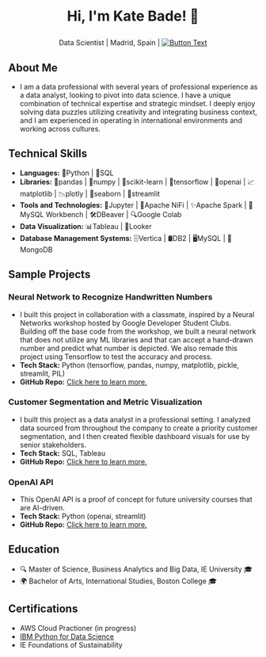 # <p align="center">Hi, I'm Kate Bade! 👋
<p align="center">Data Scientist | Madrid, Spain | <a href="https://www.linkedin.com/in/katherinebade">
  <img src="https://img.shields.io/badge/LinkedIn-Connect-blue" alt="Button Text">
</a>
</p> 


## About Me
- I am a data professional with several years of professional experience as a data analyst, looking to pivot into data science. I have a unique combination of technical expertise and strategic mindset. I deeply enjoy solving data puzzles utilizing creativity and integrating business context, and I am experienced in operating in international environments and working across cultures. 

## Technical Skills
- **Languages:** 🐍Python | 💽SQL
- **Libraries:** 🐼pandas | 🧮numpy | 🧠scikit-learn | 🔷tensorflow | 🤖openai | 📈matplotlib | 📉plotly | 🌊seaborn | 🎨streamlit
- **Tools and Technologies:** 📒Jupyter | 🔄Apache NiFi | ✨Apache Spark | 🐬MySQL Workbench | 🛠️DBeaver | 🔍Google Colab 
- **Data Visualization:** 📊Tableau | 👀Looker
- **Database Management Systems:** 🗄️Vertica | 🛢️DB2 | 🖥️MySQL | 🍃MongoDB

## Sample Projects
### Neural Network to Recognize Handwritten Numbers
- I built this project in collaboration with a classmate, inspired by a Neural Networks workshop hosted by Google Developer Student Clubs. Building off the base code from the workshop, we built a neural network that does not utilize any ML libraries and that can accept a hand-drawn number and predict what number is depicted. We also remade this project using Tensorflow to test the accuracy and process.
- **Tech Stack:** Python (tensorflow, pandas, numpy, matplotlib, pickle, streamlit, PIL)
- **GitHub Repo:** <a href="https://github.com/badek23/HandwrittenNumbers">Click here to learn more.</a>

### Customer Segmentation and Metric Visualization
- I built this project as a data analyst in a professional setting. I analyzed data sourced from throughout the company to create a priority customer segmentation, and I then created flexible dashboard visuals for use by senior stakeholders.
- **Tech Stack:** SQL, Tableau
- **GitHub Repo:** <a href="https://github.com/badek23/Customer-Segmentation">Click here to learn more.</a>
  
### OpenAI API
- This OpenAI API is a proof of concept for future university courses that are AI-driven.
- **Tech Stack:** Python (openai, streamlit)
- **GitHub Repo:** <a href="https://github.com/badek23/Open-AI-API">Click here to learn more.</a>


## Education
- 🔍 Master of Science, Business Analytics and Big Data, IE University 🎓
- 🌍 Bachelor of Arts, International Studies, Boston College 🎓

## Certifications
- AWS Cloud Practioner (in progress)
- [IBM Python for Data Science](https://www.credly.com/badges/93cf8447-a7e3-423e-a2a6-83aa00cbbe58/public_url)
- IE Foundations of Sustainability

